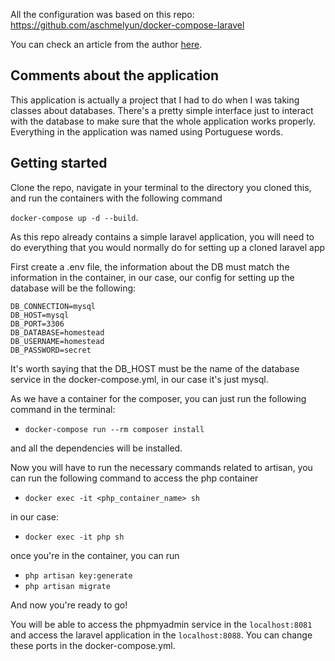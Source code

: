 All the configuration was based on this repo: https://github.com/aschmelyun/docker-compose-laravel

You can check an article from the author [here](https://dev.to/aschmelyun/the-beauty-of-docker-for-local-laravel-development-13c0).

## Comments about the application
This application is actually a project that I had to do when I was taking classes about databases. There's a pretty simple interface just to interact with the database to make sure that the whole application works properly. Everything in the application was named using Portuguese words.

## Getting started

Clone the repo, navigate in your terminal to the directory you cloned this, and run the containers with the following command 

`docker-compose up -d --build`.

As this repo already contains a simple laravel application, you will need to do everything that you would normally do for setting up a cloned laravel app

First create a .env file, the information about the DB must match the information in the container, in our case, our config for setting up the database will be the following:

```
DB_CONNECTION=mysql
DB_HOST=mysql
DB_PORT=3306
DB_DATABASE=homestead
DB_USERNAME=homestead
DB_PASSWORD=secret
```

It's worth saying that the DB_HOST must be the name of the database service in the docker-compose.yml, in our case it's just mysql.

As we have a container for the composer, you can just run the following command in the terminal:

- `docker-compose run --rm composer install`

and all the dependencies will be installed.

Now you will have to run the necessary commands related to artisan, you can run the following command to access the php container

- `docker exec -it <php_container_name> sh`

in our case:

- `docker exec -it php sh`

once you're in the container, you can run

- `php artisan key:generate`
- `php artisan migrate`
 
And now you're ready to go!

You will be able to access the phpmyadmin service in the `localhost:8081` and access the laravel application in the `localhost:8088`. You can change these ports in the docker-compose.yml.

